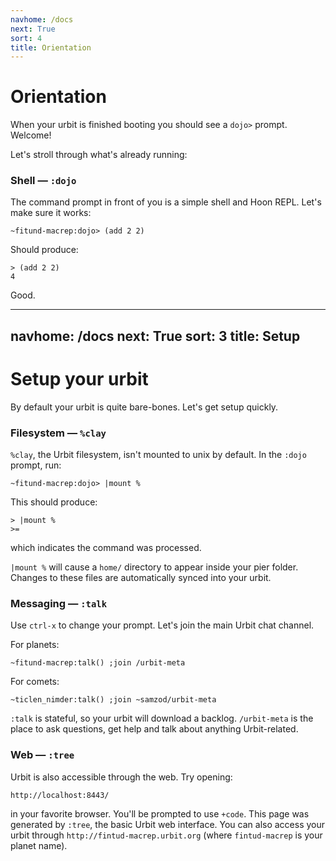 ```yaml
---
navhome: /docs
next: True
sort: 4
title: Orientation
---
```


# Orientation

When your urbit is finished booting you should see a `dojo>` prompt.
Welcome!

Let's stroll through what's already running:

### Shell — `:dojo`

The command prompt in front of you is a simple shell and Hoon REPL.
Let's make sure it works:

    ~fitund-macrep:dojo> (add 2 2)

Should produce:

    > (add 2 2)
    4

Good.

---
navhome: /docs
next: True
sort: 3
title: Setup
---

# Setup your urbit

By default your urbit is quite bare-bones. Let's get setup quickly.

### Filesystem — `%clay`

`%clay`, the Urbit filesystem, isn't mounted to unix by default. In the `:dojo` prompt, run:

    ~fitund-macrep:dojo> |mount %

This should produce:

    > |mount %
    >=

which indicates the command was processed.

`|mount %` will cause a `home/` directory to appear inside your pier
folder. Changes to these files are automatically synced into your urbit.

### Messaging — `:talk`

Use `ctrl-x` to change your prompt. Let's join the main Urbit chat
channel.

For planets:

    ~fitund-macrep:talk() ;join /urbit-meta

For comets:

    ~ticlen_nimder:talk() ;join ~samzod/urbit-meta

`:talk` is stateful, so your urbit will download a backlog.
`/urbit-meta` is the place to ask questions, get help and talk about
anything Urbit-related.

### Web — `:tree`

Urbit is also accessible through the web. Try opening:

    http://localhost:8443/

in your favorite browser. You'll be prompted to use `+code`. This page
was generated by `:tree`, the basic Urbit web interface. You can also
access your urbit through `http://fintud-macrep.urbit.org` (where
`fintud-macrep` is your planet name).

